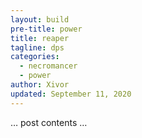 ```yaml
---
layout: build
pre-title: power
title: reaper
tagline: dps
categories:
  - necromancer
  - power
author: Xivor
updated: September 11, 2020
---
```


… post contents …